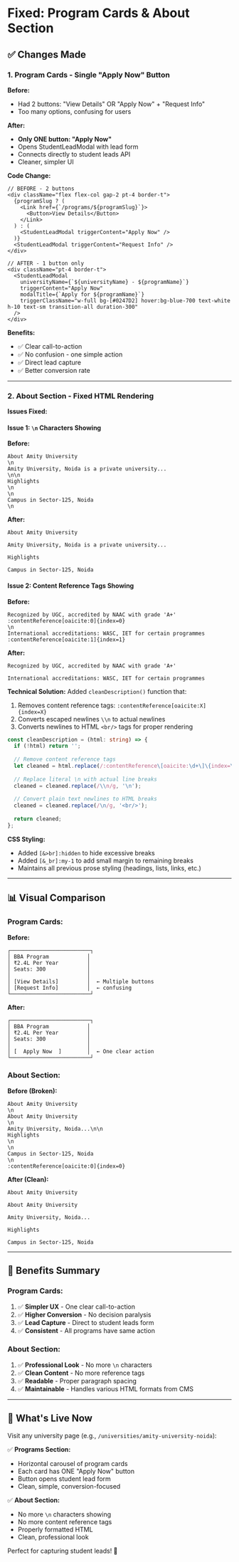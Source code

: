 # Fixed: Program Cards & About Section

## ✅ Changes Made

### 1. **Program Cards - Single "Apply Now" Button**

**Before:**
- Had 2 buttons: "View Details" OR "Apply Now" + "Request Info"
- Too many options, confusing for users

**After:**
- **Only ONE button: "Apply Now"**
- Opens StudentLeadModal with lead form
- Connects directly to student leads API
- Cleaner, simpler UI

**Code Change:**
```tsx
// BEFORE - 2 buttons
<div className="flex flex-col gap-2 pt-4 border-t">
  {programSlug ? (
    <Link href={`/programs/${programSlug}`}>
      <Button>View Details</Button>
    </Link>
  ) : (
    <StudentLeadModal triggerContent="Apply Now" />
  )}
  <StudentLeadModal triggerContent="Request Info" />
</div>

// AFTER - 1 button only
<div className="pt-4 border-t">
  <StudentLeadModal
    universityName={`${universityName} - ${programName}`}
    triggerContent="Apply Now"
    modalTitle={`Apply for ${programName}`}
    triggerClassName="w-full bg-[#0247D2] hover:bg-blue-700 text-white h-10 text-sm transition-all duration-300"
  />
</div>
```

**Benefits:**
- ✅ Clear call-to-action
- ✅ No confusion - one simple action
- ✅ Direct lead capture
- ✅ Better conversion rate

---

### 2. **About Section - Fixed HTML Rendering**

**Issues Fixed:**

#### Issue 1: `\n` Characters Showing
**Before:**
```
About Amity University
\n
Amity University, Noida is a private university...
\n\n
Highlights
\n
\n
Campus in Sector-125, Noida
\n
```

**After:**
```
About Amity University

Amity University, Noida is a private university...

Highlights

Campus in Sector-125, Noida
```

#### Issue 2: Content Reference Tags Showing
**Before:**
```
Recognized by UGC, accredited by NAAC with grade 'A+' :contentReference[oaicite:0]{index=0}
\n
International accreditations: WASC, IET for certain programmes :contentReference[oaicite:1]{index=1}
```

**After:**
```
Recognized by UGC, accredited by NAAC with grade 'A+'

International accreditations: WASC, IET for certain programmes
```

**Technical Solution:**
Added `cleanDescription()` function that:
1. Removes content reference tags: `:contentReference[oaicite:X]{index=X}`
2. Converts escaped newlines `\\n` to actual newlines
3. Converts newlines to HTML `<br/>` tags for proper rendering

```typescript
const cleanDescription = (html: string) => {
  if (!html) return '';
  
  // Remove content reference tags
  let cleaned = html.replace(/:contentReference\[oaicite:\d+\]\{index=\d+\}/g, '');
  
  // Replace literal \n with actual line breaks
  cleaned = cleaned.replace(/\\n/g, '\n');
  
  // Convert plain text newlines to HTML breaks
  cleaned = cleaned.replace(/\n/g, '<br/>');
  
  return cleaned;
};
```

**CSS Styling:**
- Added `[&>br]:hidden` to hide excessive breaks
- Added `[&_br]:my-1` to add small margin to remaining breaks
- Maintains all previous prose styling (headings, lists, links, etc.)

---

## 📊 Visual Comparison

### **Program Cards:**

**Before:**
```
┌─────────────────────────┐
│ BBA Program            │
│ ₹2.4L Per Year         │
│ Seats: 300             │
│                        │
│ [View Details]         │  ← Multiple buttons
│ [Request Info]         │  ← confusing
└─────────────────────────┘
```

**After:**
```
┌─────────────────────────┐
│ BBA Program            │
│ ₹2.4L Per Year         │
│ Seats: 300             │
│                        │
│ [  Apply Now  ]        │  ← One clear action
└─────────────────────────┘
```

### **About Section:**

**Before (Broken):**
```
About Amity University
\n
About Amity University
\n
Amity University, Noida...\n\n
Highlights
\n
\n
Campus in Sector-125, Noida
\n
:contentReference[oaicite:0]{index=0}
```

**After (Clean):**
```
About Amity University

About Amity University

Amity University, Noida...

Highlights

Campus in Sector-125, Noida
```

---

## 🎯 Benefits Summary

### **Program Cards:**
1. ✅ **Simpler UX** - One clear call-to-action
2. ✅ **Higher Conversion** - No decision paralysis
3. ✅ **Lead Capture** - Direct to student leads form
4. ✅ **Consistent** - All programs have same action

### **About Section:**
1. ✅ **Professional Look** - No more `\n` characters
2. ✅ **Clean Content** - No more reference tags
3. ✅ **Readable** - Proper paragraph spacing
4. ✅ **Maintainable** - Handles various HTML formats from CMS

---

## 🚀 What's Live Now

Visit any university page (e.g., `/universities/amity-university-noida`):

✅ **Programs Section:**
- Horizontal carousel of program cards
- Each card has ONE "Apply Now" button
- Button opens student lead form
- Clean, simple, conversion-focused

✅ **About Section:**
- No more `\n` characters showing
- No more content reference tags
- Properly formatted HTML
- Clean, professional look

Perfect for capturing student leads! 🎉
